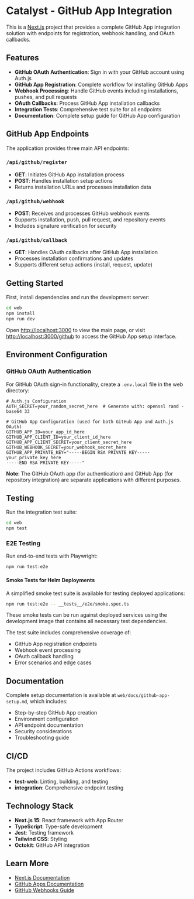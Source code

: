 # Catalyst - GitHub App Integration

This is a [Next.js](https://nextjs.org) project that provides a complete GitHub App integration solution with endpoints for registration, webhook handling, and OAuth callbacks.

## Features

- **GitHub OAuth Authentication**: Sign in with your GitHub account using Auth.js
- **GitHub App Registration**: Complete workflow for installing GitHub Apps
- **Webhook Processing**: Handle GitHub events including installations, pushes, and pull requests
- **OAuth Callbacks**: Process GitHub App installation callbacks
- **Integration Tests**: Comprehensive test suite for all endpoints
- **Documentation**: Complete setup guide for GitHub App configuration

## GitHub App Endpoints

The application provides three main API endpoints:

### `/api/github/register`
- **GET**: Initiates GitHub App installation process
- **POST**: Handles installation setup actions
- Returns installation URLs and processes installation data

### `/api/github/webhook`
- **POST**: Receives and processes GitHub webhook events
- Supports installation, push, pull request, and repository events
- Includes signature verification for security

### `/api/github/callback`
- **GET**: Handles OAuth callbacks after GitHub App installation
- Processes installation confirmations and updates
- Supports different setup actions (install, request, update)

## Getting Started

First, install dependencies and run the development server:

```bash
cd web
npm install
npm run dev
```

Open [http://localhost:3000](http://localhost:3000) to view the main page, or visit [http://localhost:3000/github](http://localhost:3000/github) to access the GitHub App setup interface.

## Environment Configuration

### GitHub OAuth Authentication

For GitHub OAuth sign-in functionality, create a `.env.local` file in the web directory:

```env
# Auth.js Configuration
AUTH_SECRET=your_random_secret_here  # Generate with: openssl rand -base64 33

# GitHub App Configuration (used for both GitHub App and Auth.js OAuth)
GITHUB_APP_ID=your_app_id_here
GITHUB_APP_CLIENT_ID=your_client_id_here
GITHUB_APP_CLIENT_SECRET=your_client_secret_here
GITHUB_WEBHOOK_SECRET=your_webhook_secret_here
GITHUB_APP_PRIVATE_KEY="-----BEGIN RSA PRIVATE KEY-----
your_private_key_here
-----END RSA PRIVATE KEY-----"
```

**Note**: The GitHub OAuth app (for authentication) and GitHub App (for repository integration) are separate applications with different purposes.

## Testing

Run the integration test suite:

```bash
cd web
npm test
```

### E2E Testing

Run end-to-end tests with Playwright:

```bash
npm run test:e2e
```

#### Smoke Tests for Helm Deployments

A simplified smoke test suite is available for testing deployed applications:

```bash
npm run test:e2e -- __tests__/e2e/smoke.spec.ts
```

These smoke tests can be run against deployed services using the development image that contains all necessary test dependencies.

The test suite includes comprehensive coverage of:
- GitHub App registration endpoints
- Webhook event processing
- OAuth callback handling
- Error scenarios and edge cases

## Documentation

Complete setup documentation is available at `web/docs/github-app-setup.md`, which includes:
- Step-by-step GitHub App creation
- Environment configuration
- API endpoint documentation
- Security considerations
- Troubleshooting guide

## CI/CD

The project includes GitHub Actions workflows:
- **test-web**: Linting, building, and testing
- **integration**: Comprehensive endpoint testing

## Technology Stack

- **Next.js 15**: React framework with App Router
- **TypeScript**: Type-safe development
- **Jest**: Testing framework
- **Tailwind CSS**: Styling
- **Octokit**: GitHub API integration

## Learn More

- [Next.js Documentation](https://nextjs.org/docs)
- [GitHub Apps Documentation](https://docs.github.com/en/developers/apps)
- [GitHub Webhooks Guide](https://docs.github.com/en/developers/webhooks-and-events/webhooks)


